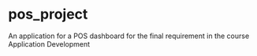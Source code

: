 # pos_project
 An application for a POS dashboard for the final requirement in the course Application Development
